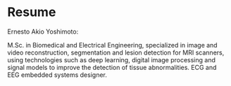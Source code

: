 # Resume
Ernesto Akio Yoshimoto:

M.Sc. in Biomedical and Electrical Engineering, specialized in image and video reconstruction, segmentation and lesion detection for MRI scanners, using technologies such as deep learning, digital image processing and signal models to improve the detection of tissue abnormalities. ECG and EEG embedded systems designer.
